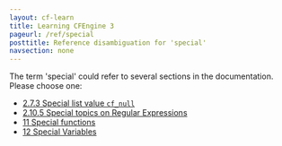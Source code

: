 ```yaml
---
layout: cf-learn
title: Learning CFEngine 3
pageurl: /ref/special
posttitle: Reference disambiguation for 'special'
navsection: none
---
```


The term 'special' could refer to several sections in the documentation. Please choose one:

- [2\.7\.3 Special list value <code>cf\_null</code>](https://cfengine.com/manuals/cf3-reference.html#Special-list-value-cf_null)
- [2\.10\.5 Special topics on Regular Expressions](https://cfengine.com/manuals/cf3-reference.html#Special-topics-on-Regular-Expressions)
- [11 Special functions](https://cfengine.com/manuals/cf3-reference.html#Special-functions)
- [12 Special Variables](https://cfengine.com/manuals/cf3-reference.html#Special-Variables)

